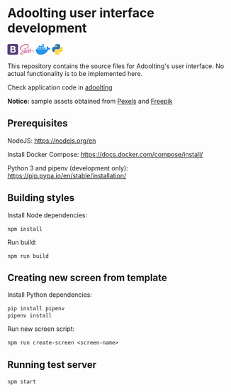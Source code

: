 # Adoolting user interface development

[![](./icons/bootstrap.png)](https://getbootstrap.com/)
[![](./icons/sass.png)](https://sass-lang.com/)
[![](./icons/docker-icon.png)](https://www.docker.com/)
[![](./icons/python.png)](https://www.docker.com/)

This repository contains the source files for Adoolting's user interface. No actual functionality is to be implemented here.

Check application code in [adoolting](https://github.com/jmmedina00/adoolting)

**Notice:** sample assets obtained from [Pexels](https://www.pexels.com/) and [Freepik](http://www.freepik.com)

## Prerequisites

NodeJS: https://nodejs.org/en

Install Docker Compose: https://docs.docker.com/compose/install/

Python 3 and pipenv (development only): https://pip.pypa.io/en/stable/installation/

## Building styles

Install Node dependencies:

```
npm install
```

Run build:

```
npm run build
```

## Creating new screen from template

Install Python dependencies:

```
pip install pipenv
pipenv install
```

Run new screen script:

```
npm run create-screen <screen-name>
```

## Running test server

```
npm start
```

